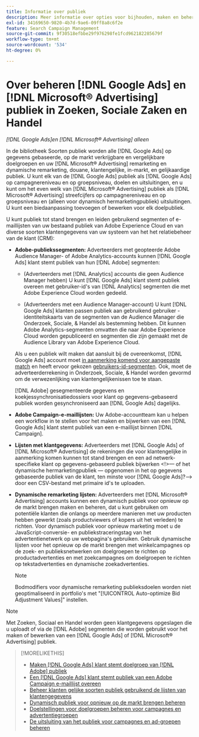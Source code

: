 ```yaml
---
title: Informatie over publiek
description: Meer informatie over opties voor bijhouden, maken en beheren [!DNL Google Ads] en [!DNL Microsoft® Advertising] publiek.
exl-id: 34169650-9820-4b7d-9ae6-09ff8a8c6f2e
feature: Search Campaign Management
source-git-commit: 9f30518efbbe29f976298fe1fcd962182285679f
workflow-type: tm+mt
source-wordcount: '534'
ht-degree: 0%

---
```


# Over beheren [!DNL Google Ads] en [!DNL Microsoft® Advertising] publiek in Zoeken, Sociale Zaken en Handel

*[!DNL Google Ads]en [!DNL Microsoft® Advertising] alleen*

In de bibliotheek Soorten publiek worden alle [!DNL Google Ads] op gegevens gebaseerde, op de markt verkrijgbare en vergelijkbare doelgroepen en uw [!DNL Microsoft® Advertising] remarketing en dynamische remarketing, douane, klantengelijke, in-markt, en gelijkaardige publiek. U kunt elk van de [!DNL Google Ads] publiek als [!DNL Google Ads] op campagnereniveau en op groepsniveau, doelen en uitsluitingen, en u kunt om het even welk van [!DNL Microsoft® Advertising] publiek als [!DNL Microsoft® Advertising] streefcijfers op campagnereniveau en op groepsniveau en (alleen voor dynamisch hermarketingpubliek) uitsluitingen. U kunt een biedaanpassing toevoegen of bewerken voor elk doelpubliek.

U kunt publiek tot stand brengen en leiden gebruikend segmenten of e-maillijsten van uw bestaand publiek van Adobe Experience Cloud en van diverse soorten klantengegevens van uw systeem van het het relatiebeheer van de klant (CRM):

* **Adobe-publiekssegmenten:** Adverteerders met geopteerde Adobe Audience Manager- of Adobe Analytics-accounts kunnen [!DNL Google Ads] klant stemt publiek van hun [!DNL Adobe] segmenten:

   * (Adverteerders met [!DNL Analytics] accounts die geen Audience Manager hebben) U kunt [!DNL Google Ads] klant stemt publiek overeen met gebruiker-id&#39;s van [!DNL Analytics] segmenten die met Adobe Experience Cloud worden gedeeld.

   * (Adverteerders met een Audience Manager-account) U kunt [!DNL Google Ads] klanten passen publiek aan gebruikend gebruiker - identiteitskaarts van de segmenten van de Audience Manager die Onderzoek, Sociale, &amp; Handel als bestemming hebben. Dit kunnen Adobe Analytics-segmenten omvatten die naar Adobe Experience Cloud worden gepubliceerd en segmenten die zijn gemaakt met de Audience Library van Adobe Experience Cloud.

  Als u een publiek wilt maken dat aansluit bij de overeenkomst, [!DNL Google Ads] account moet [in aanmerking komend voor aangepaste match](https://support.google.com/adspolicy/answer/6299717) en heeft ervoor gekozen [gebruikers-id-segmenten](https://support.google.com/google-ads/answer/9199250). Ook, moet de adverteerderrekening in Onderzoek, Sociale, &amp; Handel worden gevormd om de verwezenlijking van klantengelijkenissen toe te staan.

  [!DNL Adobe] gesegmenteerde gegevens en koekjessynchronisatiedossiers voor klant op gegevens-gebaseerd publiek worden gesynchroniseerd aan [!DNL Google Ads] dagelijks.

* **Adobe Campaign-e-maillijsten:** Uw Adobe-accountteam kan u helpen een workflow in te stellen voor het maken en bijwerken van een [!DNL Google Ads] klant stemt publiek van een e-maillijst binnen [!DNL Campaign].

* **Lijsten met klantgegevens:** Adverteerders met [!DNL Google Ads] of [!DNL Microsoft® Advertising] de rekeningen die voor klantengelijke in aanmerking komen kunnen tot stand brengen en een ad netwerk-specifieke klant op gegevens-gebaseerd publiek bijwerken &lt;!>— of het dynamische hermarketingpubliek — opgenomen in het op gegevens gebaseerde publiek van de klant, ten minste voor [!DNL Google Ads]?—> door een CSV-bestand met primaire id&#39;s te uploaden.

* **Dynamische remarketing lijsten:** Adverteerders met [!DNL Microsoft® Advertising] accounts kunnen een dynamisch publiek voor opnieuw op de markt brengen maken en beheren, dat u kunt gebruiken om potentiële klanten die onlangs op meerdere manieren met uw producten hebben gewerkt (zoals productviewers of kopers uit het verleden) te richten. Voor dynamisch publiek voor opnieuw marketing moet u de JavaScript-conversie- en publiekstraceringstag van het advertentienetwerk op uw webpagina&#39;s gebruiken. Gebruik dynamische lijsten voor het opnieuw op de markt brengen met winkelcampagnes op de zoek- en publieksnetwerken om doelgroepen te richten op productadvertenties en met zoekcampagnes om doelgroepen te richten op tekstadvertenties en dynamische zoekadvertenties. <!--[For [!DNL Google Ads], these are technically included in a customer data-based audience, so word this all carefully when we add support for them.]-->

  >[!NOTE]
  >
  >Bodmodifiers voor dynamische remarketing publieksdoelen worden niet geoptimaliseerd in portfolio&#39;s met &quot;[!UICONTROL Auto-optimize Bid Adjustment Values]&quot; instellen.

>[!NOTE]
>
>Met Zoeken, Sociaal en Handel worden geen klantgegevens opgeslagen die u uploadt of via de [!DNL Adobe] segmenten die worden gebruikt voor het maken of bewerken van een [!DNL Google Ads] of [!DNL Microsoft® Advertising] publiek.

>[!MORELIKETHIS]
>
>* [Maken [!DNL Google Ads] klant stemt doelgroep van [!DNL Adobe] publiek](google-audience-from-adobe-audience.md)
>* [Een [!DNL Google Ads] klant stemt publiek van een Adobe Campaign e-maillijst overeen](google-audience-from-campaign-email-list.md)
>* [Beheer klanten gelijke soorten publiek gebruikend de lijsten van klantengegevens](audience-from-customer-data-list.md)
>* [Dynamisch publiek voor opnieuw op de markt brengen beheren](audience-dynamic-remarketing-manage.md)
>* [Doelstellingen voor doelgroepen beheren voor campagnes en advertentiegroepen](audience-targets-manage.md)
>* [De uitsluiting van het publiek voor campagnes en ad-groepen beheren](audience-exclusions-manage.md)
